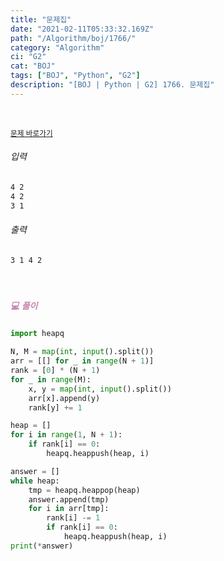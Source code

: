 ```yaml
---
title: "문제집"
date: "2021-02-11T05:33:32.169Z"
path: "/Algorithm/boj/1766/"
category: "Algorithm"
ci: "G2"
cat: "BOJ"
tags: ["BOJ", "Python", "G2"]
description: "[BOJ | Python | G2] 1766. 문제집"
---
```


<br />

<a href="https://www.acmicpc.net/problem/1766"><small>문제 바로가기</small></a>

###### 입력

```sh
4 2
4 2
3 1
```

###### 출력

```sh
3 1 4 2
```

<br />

##### <h5 style="color:#C587AE;">💻 풀이</h5>

```python
import heapq

N, M = map(int, input().split())
arr = [[] for _ in range(N + 1)]
rank = [0] * (N + 1)
for _ in range(M):
    x, y = map(int, input().split())
    arr[x].append(y)
    rank[y] += 1

heap = []
for i in range(1, N + 1):
    if rank[i] == 0:
        heapq.heappush(heap, i)

answer = []
while heap:
    tmp = heapq.heappop(heap)
    answer.append(tmp)
    for i in arr[tmp]:
        rank[i] -= 1
        if rank[i] == 0:
            heapq.heappush(heap, i)
print(*answer)
```

